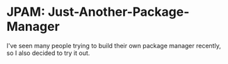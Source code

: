 # JPAM: Just-Another-Package-Manager

I've seen many people trying to build their own package manager recently, so I also decided to try it out.
